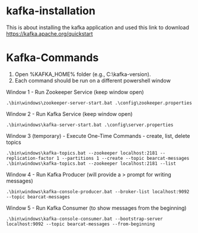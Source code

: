 # kafka-installation

This is about installing the kafka application and used this link to download https://kafka.apache.org/quickstart 

# Kafka-Commands
1. Open %KAFKA_HOME% folder (e.g., C:\kafka-version).
2.  Each command should be run on a different powershell window
  
Window 1 - Run Zookeeper Service  (keep window open)
```
.\bin\windows\zookeeper-server-start.bat .\config\zookeeper.properties
```
Window 2 - Run Kafka Service (keep window open)
```
.\bin\windows\kafka-server-start.bat .\config\server.properties
```
Window 3 (temporary) - Execute One-Time Commands - create, list, delete topics 
```
.\bin\windows\kafka-topics.bat --zookeeper localhost:2181 --replication-factor 1 --partitions 1 --create --topic bearcat-messages
.\bin\windows\kafka-topics.bat --zookeeper localhost:2181 --list
```
Window 4 - Run Kafka Producer (will provide a > prompt for writing messages)
```
.\bin\windows\kafka-console-producer.bat --broker-list localhost:9092 --topic bearcat-messages
```
Window 5 - Run Kafka Consumer (to show messages from the beginning)
```
.\bin\windows\kafka-console-consumer.bat --bootstrap-server localhost:9092 --topic bearcat-messages --from-beginning
```
